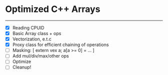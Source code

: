 # Optimized C++ Arrays

---

- [x] Reading CPUID  
- [x] Basic Array class + ops 
- [x] Vectorization, e.t.c
- [x] Proxy class for efficient chaining of operations
- [ ] Masking: [ extern vex<i16> a; a[a >= 0] = ... ]
- [ ] Add mul/div/max/other ops
- [ ] Optimize
- [ ] Cleanup! 
